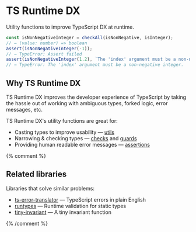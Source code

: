 # TS Runtime DX

Utility functions to improve TypeScript DX at runtime.

```ts
const isNonNegativeInteger = checkAll(isNonNegative, isInteger);
// → (value: number) => boolean
assert(isNonNegativeInteger(-1));
// → TypeError: Assert failed
assert(isNonNegativeInteger(1.2), `The 'index' argument must be a non-negative integer.`);
// → TypeError: The 'index' argument must be a non-negative integer.
```

## Why TS Runtime DX

TS Runtime DX improves the developer experience of TypeScript by taking the hassle out of working with ambiguous types, forked logic, error messages, etc.

TS Runtime DX's utility functions are great for:

- Casting types to improve usability — [utils](/docs/utils)
- Narrowing & checking types — [checks](/docs/checks) and [guards](/docs/guards)
- Providing human readable error messages — [assertions](/docs/assertions)

{% comment %}

## Related libraries

Libraries that solve similar problems:

- [ts-error-translator](https://github.com/mattpocock/ts-error-translator) — TypeScript errors in plain English
- [runtypes](https://github.com/pelotom/runtypes) — Runtime validation for static types
- [tiny-invariant](https://github.com/alexreardon/tiny-invariant) — A tiny invariant function

{% /comment %}

